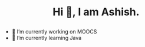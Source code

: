 # <p align="center"> Hi 👋, I am Ashish. </p>

 - 🔭 I’m currently working on MOOCS
 - 🌱 I’m currently learning Java
